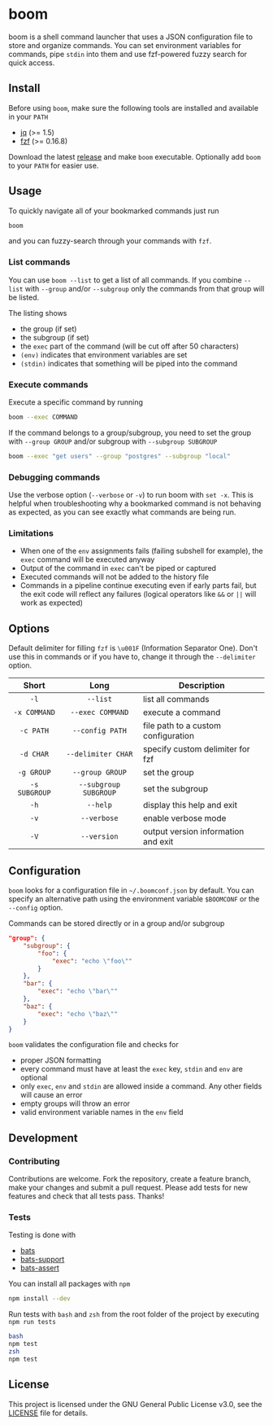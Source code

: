 # boom

boom is a shell command launcher that uses a JSON configuration file to store and organize commands. You can set environment variables for commands, pipe `stdin` into them and use fzf-powered fuzzy search for quick access.

## Install

Before using `boom`, make sure the following tools are installed and available in your `PATH`

- [jq](https://github.com/jqlang/jq) (>= 1.5)
- [fzf](https://github.com/junegunn/fzf) (>= 0.16.8)

Download the latest [release](https://github.com/boenner/boom-dev/releases/latest) and make `boom` executable. Optionally add `boom` to your `PATH` for easier use.

## Usage

To quickly navigate all of your bookmarked commands just run

```bash
boom
```

and you can fuzzy-search through your commands with `fzf`.

### List commands

You can use `boom --list` to get a list of all commands. If you combine `--list` with `--group` and/or `--subgroup` only the commands from that group will be listed.

The listing shows

- the group (if set)
- the subgroup (if set)
- the `exec` part of the command (will be cut off after 50 characters)
- `(env)` indicates that environment variables are set
- `(stdin)` indicates that something will be piped into the command

### Execute commands

Execute a specific command by running

```bash
boom --exec COMMAND
```

If the command belongs to a group/subgroup, you need to set the group with `--group GROUP` and/or subgroup with `--subgroup SUBGROUP`

```bash
boom --exec "get users" --group "postgres" --subgroup "local"
```

### Debugging commands

Use the verbose option (`--verbose` or `-v`) to run boom with `set -x`. This is helpful when troubleshooting why a bookmarked command is not behaving as expected, as you can see exactly what commands are being run.

### Limitations

- When one of the `env` assignments fails (failing subshell for example), the `exec` command will be executed anyway
- Output of the command in `exec` can't be piped or captured
- Executed commands will not be added to the history file
- Commands in a pipeline continue executing even if early parts fail, but the exit code will reflect any failures (logical operators like `&&` or `||` will work as expected)

## Options

Default delimiter for filling `fzf` is `\u001F` (Information Separator One). Don't use this in commands or if you have to, change it through the `--delimiter` option.

|     Short     |         Long          | Description                         |
| :-----------: | :-------------------: | ----------------------------------- |
|     `-l`      |       `--list`        | list all commands                   |
| `-x COMMAND`  |   `--exec COMMAND`    | execute a command                   |
|   `-c PATH`   |    `--config PATH`    | file path to a custom configuration |
|   `-d CHAR`   |  `--delimiter CHAR`   | specify custom delimiter for fzf    |
|  `-g GROUP`   |    `--group GROUP`    | set the group                       |
| `-s SUBGROUP` | `--subgroup SUBGROUP` | set the subgroup                    |
|     `-h`      |       `--help`        | display this help and exit          |
|     `-v`      |      `--verbose`      | enable verbose mode                 |
|     `-V`      |      `--version`      | output version information and exit |

## Configuration

`boom` looks for a configuration file in `~/.boomconf.json` by default. You can specify an alternative path using the environment variable `$BOOMCONF` or the `--config` option.

Commands can be stored directly or in a group and/or subgroup

```json
"group": {
    "subgroup": {
        "foo": {
            "exec": "echo \"foo\""
        }
    },
    "bar": {
        "exec": "echo \"bar\""
    },
    "baz": {
        "exec": "echo \"baz\""
    }
}
```

`boom` validates the configuration file and checks for

- proper JSON formatting
- every command must have at least the `exec` key, `stdin` and `env` are optional
- only `exec`, `env` and `stdin` are allowed inside a command. Any other fields will cause an error
- empty groups will throw an error
- valid environment variable names in the `env` field

## Development

### Contributing

Contributions are welcome. Fork the repository, create a feature branch, make your changes and submit a pull request. Please add tests for new features and check that all tests pass. Thanks!

### Tests

Testing is done with

- [bats](https://github.com/bats-core/bats-core)
- [bats-support](https://github.com/bats-core/bats-support)
- [bats-assert](https://github.com/bats-core/bats-assert)

You can install all packages with `npm`

```bash
npm install --dev
```

Run tests with `bash` and `zsh` from the root folder of the project by executing `npm run tests`

```bash
bash
npm test
zsh
npm test
```

## License

This project is licensed under the GNU General Public License v3.0, see the [LICENSE](LICENSE) file for details.
